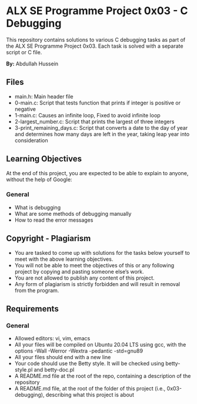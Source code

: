 # ALX SE Programme Project 0x03 - C Debugging

This repository contains solutions to various C debugging tasks as part of the ALX SE Programme Project 0x03. Each task is solved with a separate script or C file.

**By:** Abdullah Hussein

## Files

- main.h: Main header file
- 0-main.c: Script that tests function that prints if integer is positive or negative
- 1-main.c: Causes an infinite loop, Fixed to avoid infinite loop
- 2-largest_number.c: Script that prints the largest of three integers
- 3-print_remaining_days.c: Script that converts a date to the day of year and determines how many days are left in the year, taking leap year into consideration

## Learning Objectives

At the end of this project, you are expected to be able to explain to anyone, without the help of Google:

### General

- What is debugging
- What are some methods of debugging manually
- How to read the error messages

## Copyright - Plagiarism

- You are tasked to come up with solutions for the tasks below yourself to meet with the above learning objectives.
- You will not be able to meet the objectives of this or any following project by copying and pasting someone else’s work.
- You are not allowed to publish any content of this project.
- Any form of plagiarism is strictly forbidden and will result in removal from the program.

## Requirements

### General

- Allowed editors: vi, vim, emacs
- All your files will be compiled on Ubuntu 20.04 LTS using gcc, with the options -Wall -Werror -Wextra -pedantic -std=gnu89
- All your files should end with a new line
- Your code should use the Betty style. It will be checked using betty-style.pl and betty-doc.pl
- A README.md file at the root of the repo, containing a description of the repository
- A README.md file, at the root of the folder of this project (i.e., 0x03-debugging), describing what this project is about

